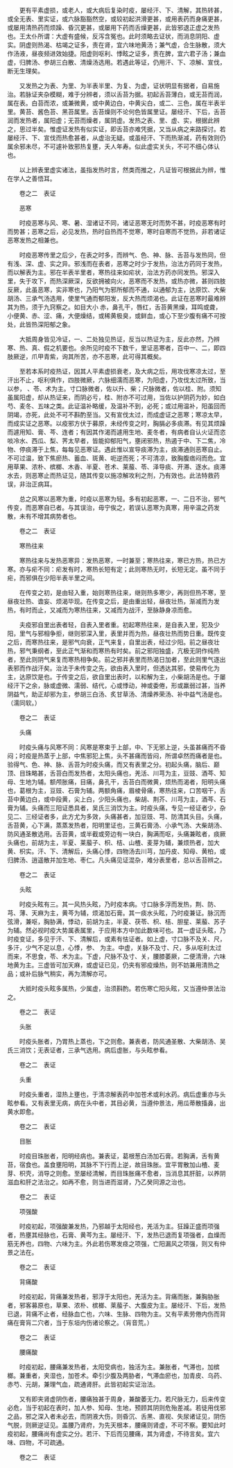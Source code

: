 <!-- { "loadSidebar": true } -->
　　更有平素虚损，或老人，或大病后复染时疫，屡经汗、下、清解，其热转甚，或全无表、里实证，或六脉豁豁然空，或较初起洪滑更甚，或用表药而身痛更甚，或屡用清热药而烦躁、昏沉更甚，或屡用下药而舌燥更甚，此皆邪退正虚之发热也。王太仆所谓：大虚有盛候，反泻含冤也。此时须略去证状，而消息阴阳、虚实。阴虚则热渴、枯竭之证多，责在肾，宜六味地黄汤；兼气虚，合生脉散，须大作汤液，昼夜频进效始捷。阳虚则呕利、悸眩之证多，责在脾，宜六君子汤；兼血虚，归脾汤、参胡三白散、清燥汤选用。若遇此等证，仍用汗、下、凉解、宣伐，断无生理矣。

　　又发热之为表、为里、为半表半里、为复、为虚，证状明显有据者，自易施治。若脉证夹杂模糊，难于分辨者，须以舌苔为据。初起舌苔薄白，或无苔而润，属在表。白苔而浓，或兼微黄，或中黄边白，中黄尖白，或二、三色，属在半表半里。黄苔、酱色苔、黑苔属里。舌苔燥则不论何色皆属里证。屡经汗、下后，舌苔润而发热者，属阳虚；无苔而燥者，属阴虚。发热之表、里、虚、实，根据此辨之，思过半矣。惟虚证发热有似实证，即舌苔亦难凭据，又当从病之来路探讨。若屡经汗、下、宣伐而热愈甚者，从虚治无疑。或虽经汗、下而热渐减，药有效则仍属余邪未尽，不可遽补致邪热复壅，夭人年寿。似此虚实关头，不可不细心体认也。

　　以上辨表里虚实诸法，虽指发热时言，然类而推之，凡证皆可根据此为辨，惟在学人之善悟耳。

　　卷之二　表证

　　恶寒

　　时疫恶寒与风、寒、暑、湿诸证不同，诸证恶寒无时而势不甚，时疫恶寒有时而势甚；恶寒之后，必见发热，热时自热而不觉寒，寒时自寒而不觉热，非若诸证恶寒发热之相兼也。

　　时疫恶寒传里之后少，在表之时多，而辨气、色、神、脉、舌苔与发热同，但有浅、深、虚、实之异。邪浅而在表者，恶寒之时少于发热，治法方药同于发热，而以解表为主。邪在半表半里者，寒热往来如疟状，治法方药亦同发热。邪深入里，失于攻下，而热深厥深，反欲拥被向火，恶寒而不发热，或热亦微，甚则四肢反厥，此虽恶寒，实非寒也，乃阳气为邪所郁而不通，以通郁为主，达原饮、大柴胡汤、三承气汤选用，使里气通而郁阳发，反大热而烦渴也。此证在恶寒时最难辨其为热，须于九窍察之。如目大小 赤，鼻孔干，唇红，舌苔黄黑燥，耳鸣或聋，小便黄、赤、涩、痛，大便燥结，或稀黄极臭，或鲜血，或心下至少腹有痛不可按处，此皆热深阳郁之象。

　　大抵周身皆见冷证，一、二处独见热证，反当以热证为主，反此亦然，乃辨寒、热、真、假之机要也。余所见时疫不下数千，里证恶寒者，百中一、二，即四肢厥逆，爪甲青紫，询其所苦，亦不恶寒，此可得其概矣。

　　至若本系时疫热证，因其人平素虚损衰老，及大病之后，用攻伐寒凉太过，至汗出不止，呕利俱作，四肢微厥，六脉细濡而恶寒，为阳虚，乃攻伐太过所致，当以参， 、苓、术为主。寸口脉微者，佐以升、柴；尺脉微者，佐以桂、附。须知虽属阳虚，却从热证来，而阴必亏，桂、附亦不可过用，当佐以护阴药为妙，如白芍、麦冬、五味之类。此证温补略缓，及温补不到，必死；或过用温补，阳虽回而阴竭，亦死，此处不可不斟酌至当。又有宣伐太过，而成虚证之恶寒；寒凉太早，而成实证之恶寒。以疫邪方伏于募原，未经传变之时，胸膈必多痰滞。有见其烦躁而遽用知、膏、芩、连者；有因其作渴而遽用生地、麦冬者，有病者自认火证而恣啖冷水、西瓜、梨、荠太早者，皆能抑郁阳气，壅闭邪热，热遏于中、下二焦，冷物、停痰滞于上焦，每每见恶寒证。遇此惟以宣导痰滞为主，痰滞通则恶寒自止。不可过温，致下焦瘀热、蓄血、斑黄、呃逆而死；不可清凉，致胸腹痞闷而危。宜用草果、浓朴、槟榔、木香、半夏、苍术、莱菔、苓、泽导痰、开滞、逐水。痰滞水去，则恶寒止而热证见，随其传变以施凉解攻利之剂，乃有效也。此法特救药误，非治正病耳。

　　总之风寒以恶寒为重，时疫以恶寒为轻。多有初起恶寒，一、二日不治，邪气传变，而恶寒自已者。与其误治，毋宁俟之，若误认恶寒为真寒，用辛温之药发散，未有不增其病势者也。

　　卷之二　表证

　　寒热往来

　　寒热往来与发热恶寒异：发热恶寒，一时兼至；寒热往来，寒已方热，热已方寒。亦与疟不同：疟发有时，寒热长短有定；此则寒热无时，长短无定。虽不同于疟，而邪俱在少阳半表半里之间。

　　在传变之初，是由轻入重，始则寒热往来，继则热多寒少，再则但热不寒，至昼夜壮热、谵妄、烦渴毕现。在传变之后，是由重出轻，昼夜壮热，渐减而为发热，有时而止，又减而为寒热往来，又减而为战汗，至脉静身凉而愈。

　　夫疫邪自里出表者轻，自表入里者重。初起寒热往来，是自表入里，犯及少阳，里气与邪相争拒，继则邪深入里，表里并而为热，昼夜壮热而势日重。既传变之后，而寒热往来，是邪气向衰，正气来复，自里出表，经过少阳。前之昼夜壮热，邪气秉纲者，至此正气渐和而寒热有时矣。前之邪阳独盛，亢极无阴作纯热者，至此则阴气来复而寒热相争矣。前之邪并表里而热渴日加者，至此则里气逐出表邪而作战汗矣。治法于未传变之先，欲由表入里时，但透达其邪，使易传化为主，达原饮是也。于传变之后，欲自里出表时，以和解为主，小柴胡汤是也。于屡经汗下之余，脉或虚微、濡弱、结代，心或悸动，神或委倦，形或羸弱过甚，当养阴益气，助正却邪为主，参胡三白汤、炙甘草汤、清燥养荣汤、补中益气汤是也。（濡同软。）

　　卷之二　表证

　　头痛

　　时疫头痛与风寒不同：风寒是寒束于上部，中、下无邪上逆，头虽甚痛而不昏闷；时疫是热蒸于上部，中焦邪犯上焦，头不甚痛而皆闷，所谓卓然而痛者是也。验得气、色、神、脉、舌苔为时疫头痛，而又有表里之分。初起头痛，脑后、巅顶、目珠略甚，舌苔白而发热者，太阳头痛也，羌活、川芎为主，豆豉、酒芩、知母、生地为辅。额颅胀痛，目痛，鼻孔干，舌苔白而微黄，烦热而渴者，阳明头痛也，葛根为主，豆豉、石膏为辅。两额角痛，眉棱骨痛，寒热往来，口苦咽干，舌苔中黄边白，或中段黄，尖上白，少阳头痛也，柴胡、荆芥、川芎为主，酒芩、石膏为辅。头痛而三阳证悉具者，吴氏三消饮为主。时疫头痛，专见一经证者少，杂见二、三经证者多，此方尤为多效，头痛甚者，加豆豉、芎、防清其头目。头痛，舌苔黄，心下满，蒸蒸发热者，阳明里证也，三黄石膏汤、小承气汤、大柴胡汤、防风通圣散选用。舌苔黄，或半截或旁边有一块白，胸满而呕，头痛兼眩者，痰厥头痛也，前胡为主，半夏、莱菔子、枳、桔、山楂、麦芽为辅，兼烦热者，加大黄、枳实。汗、下、清解后，头痛心悸，四物汤去川芎，加丹皮、知母、黄柏，或归脾汤、逍遥散并加生地、枣仁。凡头痛见证混杂，难分表里者，总以舌苔辨之。

　　卷之二　表证

　　头眩

　　时疫头眩有三。其一风热头眩，乃时疫本病。寸口脉多浮而发热，荆、防、芎、薄、天麻为主，黄芩为辅，烦渴加石膏。其一痰水头眩，乃时疫兼证。脉沉而弦滑，兼呕，胸胁满，悸动，前胡为主，半夏、茯苓、枳、桔、胆星、莱菔、苏子为辅。然必视时疫大势属表属里，于应用本方中加此数味可也。其一虚证头眩，乃时疫变证，多见于汗、下、清解后，或素有怯证者。如上虚，寸口脉不及关、尺，多汗，少气不足以息，心悸，参、 为主。中虚，关脉不及寸、尺，多从呕利太过而来，不思食，苓、术为主。下虚，尺脉不及寸、关，腰膝萎厥，二便清滑，六味地黄为主。三虚皆可加天麻，或虚证已见，仍夹有邪疫燥热，则不妨兼用清热之品；或补后脉气稍实，再为清解亦可。

　　大抵时疫头眩多属热，少属虚，治须斟酌。若伤寒亡阳头眩，又当遵仲景法治之。

　　卷之二　表证

　　头胀

　　时疫头胀者，乃胃热上蒸也，下之则愈。兼表者，防风通圣散、大柴胡汤、吴氏三消饮；无表证者，三承气选用。病后虚胀，与头眩参看。

　　卷之二　表证

　　头重

　　时疫头重者，湿热上壅也，于清凉解表药中加苍术或利水药。病后虚重亦与头眩参看。又有表里无病，病在头中者，其目必黄，当遵仲景法，用瓜蒂散搐鼻，出黄水即愈。

　　卷之二　表证

　　目胀

　　时疫目珠胀者，阳明经病也。兼表证，葛根葱白汤加石膏。若胸满，舌有黄苔，宿食也。盖食壅阳明，其脉不下行而上逆，故目珠胀。宜平胃散加山楂、麦芽、枳壳，消导之则愈。至屡经清解，而目珠胀痛不愈者，当消息其肝脏，以养阴滋血和肝之法治之。如再不愈，则当进而滋肾，乃乙癸同源之治也。

　　卷之二　表证

　　项强酸

　　时疫初起，项强酸兼发热，乃邪越于太阳经也，羌活为主。狂躁正盛而项强者，热壅其经脉也，石膏、黄芩为主。屡经汗、下，发热已退而复项强者，血燥而筋无养也，四物、六味为主。外此若伤寒发痉之项强，亡阳漏风之项强，则又有仲景之法在。

　　卷之二　表证

　　背痛酸

　　时疫初起，背痛兼发热者，邪浮于太阳也，羌活为主。背痛而胀，兼胸胁胀者，邪客募原也，草果、浓朴、槟榔、莱菔子、大腹皮为主。屡经汗、下后，发热已退，背痛不止者，经脉血亡也，六味、生脉、四物为主。又有平素劳倦内伤而背痛在膏肓二穴者，当于东垣内伤诸论察之。（肓音荒。）

　　卷之二　表证

　　腰痛酸

　　时疫初起，腰痛兼发热者，太阳受病也，独活为主。兼胀者，气滞也，加槟榔。兼重者，夹湿也，加苍术。牵引少腹及两胁者，气滞血瘀也，加青皮、乌药、赤芍、元胡，兼理气血，疏通肾肝。此皆初起实证治法。

　　又有即夹肾虚阴伤者，腰痛独甚于周身，兼酸萎无力。若尺脉无力，后来传变必危，当于初起在表时，加人参、知母、生地，预顾其阴则危殆差减。若徒用伐邪之品，邪之深入者未必去，而阴液大伤，则昏沉、舌黑、直视、失尿诸证见，阴伤气脱，则厥逆证见。盖腰乃肾府，为先天根本，腰痛则肾虚，不可不察。要知此时疫初起，腰痛尚有虚实之分。若汗、下后而见腰痛，其为肾虚，不待言矣。宜六味、四物，不可疏通。

　　卷之二　表证

